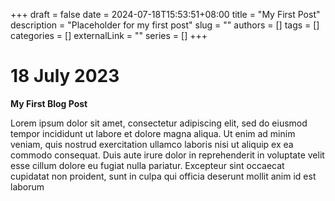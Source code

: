 +++ 
draft = false
date = 2024-07-18T15:53:51+08:00
title = "My First Post"
description = "Placeholder for my first post"
slug = ""
authors = []
tags = []
categories = []
externalLink = ""
series = []
+++

# 18 July 2023

**My First Blog Post**

Lorem ipsum dolor sit amet, consectetur adipiscing elit, sed do eiusmod tempor incididunt ut labore et dolore magna aliqua. Ut enim ad minim veniam, quis nostrud exercitation ullamco laboris nisi ut aliquip ex ea commodo consequat. Duis aute irure dolor in reprehenderit in voluptate velit esse cillum dolore eu fugiat nulla pariatur. Excepteur sint occaecat cupidatat non proident, sunt in culpa qui officia deserunt mollit anim id est laborum